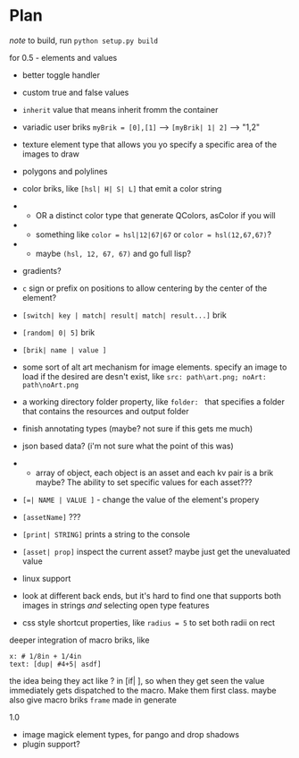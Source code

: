 # Plan

*note* to build, run `python setup.py build`


for 0.5 - elements and values
 - better toggle handler
 - custom true and false values
 - `inherit` value that means inherit fromm the container
 - variadic user briks `myBrik = [0],[1]` --> `[myBrik| 1| 2]` --> "1,2"
 - texture element type that allows you yo specify a specific area of the images to draw
 - polygons and polylines
 - color briks, like `[hsl| H| S| L]` that emit a color string
 - -  OR a distinct color type that generate QColors, asColor if you will
 - - something like `color = hsl|12|67|67` or `color = hsl(12,67,67)`?
 - - maybe `(hsl, 12, 67, 67)` and go full lisp?
 - gradients?
 - `c` sign or prefix on positions to allow centering by the center of the element?
 - `[switch| key | match| result| match| result...]` brik
 - `[random| 0| 5]` brik
 - `[brik| name | value ]`
 - some sort of alt art mechanism for image elements. specify an image to load if the desired are desn't exist, like `src: path\art.png; noArt: path\noArt.png`
 - a working directory folder property, like `folder: ` that specifies a folder that contains the resources and output folder
 - finish annotating types (maybe? not sure if this gets me much)
 - json based data? (i'm not sure what the point of this was)
 - - array of object, each object is an asset and each kv pair is a brik maybe? The ability to set specific values for each asset???
 - `[=| NAME | VALUE ]` - change the value of the element's propery
 - `[assetName]` ???
 - `[print| STRING]` prints a string to the console
 - `[asset| prop]` inspect the current asset? maybe just get the unevaluated value

 - linux support
 - look at different back ends, but it's hard to find one that supports both images in strings *and* selecting open type features
 - css style shortcut properties, like `radius = 5` to set both radii on rect

deeper integration of macro briks, like 
    
    x: # 1/8in + 1/4in
    text: [dup| #4+5| asdf]
the idea being they act like ? in [if| ], so when they get seen the value immediately gets dispatched to the macro. Make them first class. 
maybe also give macro briks `frame` made in generate


1.0
 - image magick element types, for pango and drop shadows
 - plugin support?
